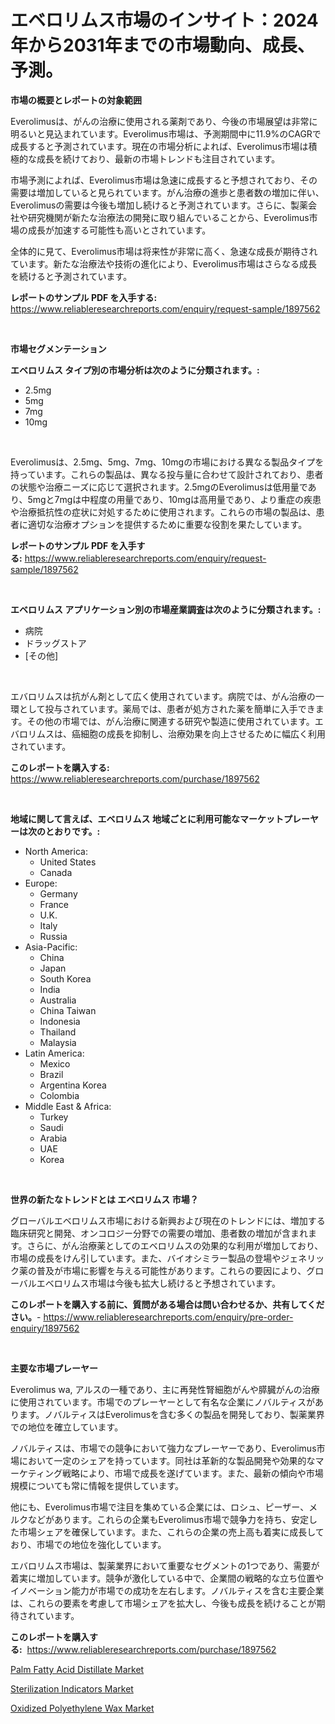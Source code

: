 <p><h1>エベロリムス市場のインサイト：2024年から2031年までの市場動向、成長、予測。</h1></p><p><strong>市場の概要とレポートの対象範囲</strong></p>
<p><p>Everolimusは、がんの治療に使用される薬剤であり、今後の市場展望は非常に明るいと見込まれています。Everolimus市場は、予測期間中に11.9%のCAGRで成長すると予測されています。現在の市場分析によれば、Everolimus市場は積極的な成長を続けており、最新の市場トレンドも注目されています。</p><p>市場予測によれば、Everolimus市場は急速に成長すると予想されており、その需要は増加していると見られています。がん治療の進歩と患者数の増加に伴い、Everolimusの需要は今後も増加し続けると予測されています。さらに、製薬会社や研究機関が新たな治療法の開発に取り組んでいることから、Everolimus市場の成長が加速する可能性も高いとされています。</p><p>全体的に見て、Everolimus市場は将来性が非常に高く、急速な成長が期待されています。新たな治療法や技術の進化により、Everolimus市場はさらなる成長を続けると予測されています。</p></p>
<p><strong>レポートのサンプル PDF を入手する:</strong> <a href="https://www.reliableresearchreports.com/enquiry/request-sample/1897562">https://www.reliableresearchreports.com/enquiry/request-sample/1897562</a></p>
<p>&nbsp;</p>
<p><strong>市場セグメンテーション</strong></p>
<p><strong>エベロリムス タイプ別の市場分析は次のように分類されます。:</strong></p>
<p><ul><li>2.5mg</li><li>5mg</li><li>7mg</li><li>10mg</li></ul></p>
<p>&nbsp;</p>
<p><p>Everolimusは、2.5mg、5mg、7mg、10mgの市場における異なる製品タイプを持っています。これらの製品は、異なる投与量に合わせて設計されており、患者の状態や治療ニーズに応じて選択されます。2.5mgのEverolimusは低用量であり、5mgと7mgは中程度の用量であり、10mgは高用量であり、より重症の疾患や治療抵抗性の症状に対処するために使用されます。これらの市場の製品は、患者に適切な治療オプションを提供するために重要な役割を果たしています。</p></p>
<p><strong>レポートのサンプル PDF を入手する:</strong>&nbsp;<a href="https://www.reliableresearchreports.com/enquiry/request-sample/1897562">https://www.reliableresearchreports.com/enquiry/request-sample/1897562</a></p>
<p>&nbsp;</p>
<p><strong> エベロリムス アプリケーション別の市場産業調査は次のように分類されます。:</strong></p>
<p><ul><li>病院</li><li>ドラッグストア</li><li>[その他]</li></ul></p>
<p>&nbsp;</p>
<p><p>エバロリムスは抗がん剤として広く使用されています。病院では、がん治療の一環として投与されています。薬局では、患者が処方された薬を簡単に入手できます。その他の市場では、がん治療に関連する研究や製造に使用されています。エバロリムスは、癌細胞の成長を抑制し、治療効果を向上させるために幅広く利用されています。</p></p>
<p><strong>このレポートを購入する:</strong>&nbsp; <a href="https://www.reliableresearchreports.com/purchase/1897562">https://www.reliableresearchreports.com/purchase/1897562</a></p>
<p>&nbsp;</p>
<p><strong>地域に関して言えば、エベロリムス 地域ごとに利用可能なマーケットプレーヤーは次のとおりです。:</strong></p>
<p><ul>
    <li>
        North America:
        <ul>
            <li>United States</li>
            <li>Canada</li>
        </ul>
    </li>
    <li>
        Europe:
        <ul>
            <li>Germany</li>
            <li>France</li>
            <li>U.K.</li>
            <li>Italy</li>
            <li>Russia</li>
        </ul>
    </li>
    <li>
        Asia-Pacific:
        <ul>
            <li>China</li>
            <li>Japan</li>
            <li>South Korea</li>
            <li>India</li>
            <li>Australia</li>
            <li>China Taiwan</li>
            <li>Indonesia</li>
            <li>Thailand</li>
            <li>Malaysia</li>
        </ul>
    </li>
    <li>
        Latin America:
        <ul>
            <li>Mexico</li>
            <li>Brazil</li>
            <li>Argentina Korea</li>
            <li>Colombia</li>
        </ul>
    </li>
    <li>
        Middle East & Africa:
        <ul>
            <li>Turkey</li>
            <li>Saudi</li>
            <li>Arabia</li>
            <li>UAE</li>
            <li>Korea</li>
        </ul>
    </li>
    </ul></p>
<p>&nbsp;</p>
<p><strong>世界の新たなトレンドとは エベロリムス 市場？</strong></p>
<p><p>グローバルエベロリムス市場における新興および現在のトレンドには、増加する臨床研究と開発、オンコロジー分野での需要の増加、患者数の増加が含まれます。さらに、がん治療薬としてのエベロリムスの効果的な利用が増加しており、市場の成長をけん引しています。また、バイオシミラー製品の登場やジェネリック薬の普及が市場に影響を与える可能性があります。これらの要因により、グローバルエベロリムス市場は今後も拡大し続けると予想されています。</p></p>
<p><strong>このレポートを購入する前に、質問がある場合は問い合わせるか、共有してください。</strong>- <a href="https://www.reliableresearchreports.com/enquiry/pre-order-enquiry/1897562">https://www.reliableresearchreports.com/enquiry/pre-order-enquiry/1897562</a></p>
<p>&nbsp;</p>
<p><strong>主要な市場プレーヤー</strong></p>
<p><p>Everolimus wa, アルスの一種であり、主に再発性腎細胞がんや膵臓がんの治療に使用されています。市場でのプレーヤーとして有名な企業にノバルティスがあります。ノバルティスはEverolimusを含む多くの製品を開発しており、製薬業界での地位を確立しています。</p><p>ノバルティスは、市場での競争において強力なプレーヤーであり、Everolimus市場において一定のシェアを持っています。同社は革新的な製品開発や効果的なマーケティング戦略により、市場で成長を遂げています。また、最新の傾向や市場規模についても常に情報を提供しています。</p><p>他にも、Everolimus市場で注目を集めている企業には、ロシュ、ピーザー、メルクなどがあります。これらの企業もEverolimus市場で競争力を持ち、安定した市場シェアを確保しています。また、これらの企業の売上高も着実に成長しており、市場での地位を強化しています。</p><p>エバロリムス市場は、製薬業界において重要なセグメントの1つであり、需要が着実に増加しています。競争が激化している中で、企業間の戦略的な立ち位置やイノベーション能力が市場での成功を左右します。ノバルティスを含む主要企業は、これらの要素を考慮して市場シェアを拡大し、今後も成長を続けることが期待されています。</p></p>
<p><strong>このレポートを購入する:</strong>&nbsp;&nbsp;<a href="https://www.reliableresearchreports.com/purchase/1897562">https://www.reliableresearchreports.com/purchase/1897562</a></p>
<p><p><a href="https://github.com/yemakinde/Market-Research-Report-List-1/blob/main/palm-fatty-acid-distillate-market.md">Palm Fatty Acid Distillate Market</a></p><p><a href="https://github.com/jsmusil/Market-Research-Report-List-2/blob/main/sterilization-indicators-market.md">Sterilization Indicators Market</a></p><p><a href="https://github.com/bmorecock/Market-Research-Report-List-2/blob/main/oxidized-polyethylene-wax-market.md">Oxidized Polyethylene Wax Market</a></p></p>